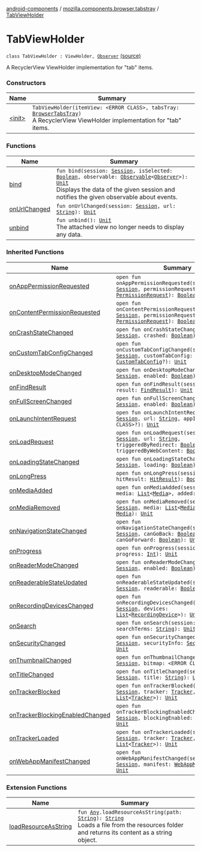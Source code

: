 [android-components](../../index.md) / [mozilla.components.browser.tabstray](../index.md) / [TabViewHolder](./index.md)

# TabViewHolder

`class TabViewHolder : ViewHolder, `[`Observer`](../../mozilla.components.browser.session/-session/-observer/index.md) [(source)](https://github.com/mozilla-mobile/android-components/blob/master/components/browser/tabstray/src/main/java/mozilla/components/browser/tabstray/TabViewHolder.kt#L22)

A RecyclerView ViewHolder implementation for "tab" items.

### Constructors

| Name | Summary |
|---|---|
| [&lt;init&gt;](-init-.md) | `TabViewHolder(itemView: <ERROR CLASS>, tabsTray: `[`BrowserTabsTray`](../-browser-tabs-tray/index.md)`)`<br>A RecyclerView ViewHolder implementation for "tab" items. |

### Functions

| Name | Summary |
|---|---|
| [bind](bind.md) | `fun bind(session: `[`Session`](../../mozilla.components.browser.session/-session/index.md)`, isSelected: `[`Boolean`](https://kotlinlang.org/api/latest/jvm/stdlib/kotlin/-boolean/index.html)`, observable: `[`Observable`](../../mozilla.components.support.base.observer/-observable/index.md)`<`[`Observer`](../../mozilla.components.concept.tabstray/-tabs-tray/-observer/index.md)`>): `[`Unit`](https://kotlinlang.org/api/latest/jvm/stdlib/kotlin/-unit/index.html)<br>Displays the data of the given session and notifies the given observable about events. |
| [onUrlChanged](on-url-changed.md) | `fun onUrlChanged(session: `[`Session`](../../mozilla.components.browser.session/-session/index.md)`, url: `[`String`](https://kotlinlang.org/api/latest/jvm/stdlib/kotlin/-string/index.html)`): `[`Unit`](https://kotlinlang.org/api/latest/jvm/stdlib/kotlin/-unit/index.html) |
| [unbind](unbind.md) | `fun unbind(): `[`Unit`](https://kotlinlang.org/api/latest/jvm/stdlib/kotlin/-unit/index.html)<br>The attached view no longer needs to display any data. |

### Inherited Functions

| Name | Summary |
|---|---|
| [onAppPermissionRequested](../../mozilla.components.browser.session/-session/-observer/on-app-permission-requested.md) | `open fun onAppPermissionRequested(session: `[`Session`](../../mozilla.components.browser.session/-session/index.md)`, permissionRequest: `[`PermissionRequest`](../../mozilla.components.concept.engine.permission/-permission-request/index.md)`): `[`Boolean`](https://kotlinlang.org/api/latest/jvm/stdlib/kotlin/-boolean/index.html) |
| [onContentPermissionRequested](../../mozilla.components.browser.session/-session/-observer/on-content-permission-requested.md) | `open fun onContentPermissionRequested(session: `[`Session`](../../mozilla.components.browser.session/-session/index.md)`, permissionRequest: `[`PermissionRequest`](../../mozilla.components.concept.engine.permission/-permission-request/index.md)`): `[`Boolean`](https://kotlinlang.org/api/latest/jvm/stdlib/kotlin/-boolean/index.html) |
| [onCrashStateChanged](../../mozilla.components.browser.session/-session/-observer/on-crash-state-changed.md) | `open fun onCrashStateChanged(session: `[`Session`](../../mozilla.components.browser.session/-session/index.md)`, crashed: `[`Boolean`](https://kotlinlang.org/api/latest/jvm/stdlib/kotlin/-boolean/index.html)`): `[`Unit`](https://kotlinlang.org/api/latest/jvm/stdlib/kotlin/-unit/index.html) |
| [onCustomTabConfigChanged](../../mozilla.components.browser.session/-session/-observer/on-custom-tab-config-changed.md) | `open fun onCustomTabConfigChanged(session: `[`Session`](../../mozilla.components.browser.session/-session/index.md)`, customTabConfig: `[`CustomTabConfig`](../../mozilla.components.browser.state.state/-custom-tab-config/index.md)`?): `[`Unit`](https://kotlinlang.org/api/latest/jvm/stdlib/kotlin/-unit/index.html) |
| [onDesktopModeChanged](../../mozilla.components.browser.session/-session/-observer/on-desktop-mode-changed.md) | `open fun onDesktopModeChanged(session: `[`Session`](../../mozilla.components.browser.session/-session/index.md)`, enabled: `[`Boolean`](https://kotlinlang.org/api/latest/jvm/stdlib/kotlin/-boolean/index.html)`): `[`Unit`](https://kotlinlang.org/api/latest/jvm/stdlib/kotlin/-unit/index.html) |
| [onFindResult](../../mozilla.components.browser.session/-session/-observer/on-find-result.md) | `open fun onFindResult(session: `[`Session`](../../mozilla.components.browser.session/-session/index.md)`, result: `[`FindResult`](../../mozilla.components.browser.session/-session/-find-result/index.md)`): `[`Unit`](https://kotlinlang.org/api/latest/jvm/stdlib/kotlin/-unit/index.html) |
| [onFullScreenChanged](../../mozilla.components.browser.session/-session/-observer/on-full-screen-changed.md) | `open fun onFullScreenChanged(session: `[`Session`](../../mozilla.components.browser.session/-session/index.md)`, enabled: `[`Boolean`](https://kotlinlang.org/api/latest/jvm/stdlib/kotlin/-boolean/index.html)`): `[`Unit`](https://kotlinlang.org/api/latest/jvm/stdlib/kotlin/-unit/index.html) |
| [onLaunchIntentRequest](../../mozilla.components.browser.session/-session/-observer/on-launch-intent-request.md) | `open fun onLaunchIntentRequest(session: `[`Session`](../../mozilla.components.browser.session/-session/index.md)`, url: `[`String`](https://kotlinlang.org/api/latest/jvm/stdlib/kotlin/-string/index.html)`, appIntent: <ERROR CLASS>?): `[`Unit`](https://kotlinlang.org/api/latest/jvm/stdlib/kotlin/-unit/index.html) |
| [onLoadRequest](../../mozilla.components.browser.session/-session/-observer/on-load-request.md) | `open fun onLoadRequest(session: `[`Session`](../../mozilla.components.browser.session/-session/index.md)`, url: `[`String`](https://kotlinlang.org/api/latest/jvm/stdlib/kotlin/-string/index.html)`, triggeredByRedirect: `[`Boolean`](https://kotlinlang.org/api/latest/jvm/stdlib/kotlin/-boolean/index.html)`, triggeredByWebContent: `[`Boolean`](https://kotlinlang.org/api/latest/jvm/stdlib/kotlin/-boolean/index.html)`): `[`Unit`](https://kotlinlang.org/api/latest/jvm/stdlib/kotlin/-unit/index.html) |
| [onLoadingStateChanged](../../mozilla.components.browser.session/-session/-observer/on-loading-state-changed.md) | `open fun onLoadingStateChanged(session: `[`Session`](../../mozilla.components.browser.session/-session/index.md)`, loading: `[`Boolean`](https://kotlinlang.org/api/latest/jvm/stdlib/kotlin/-boolean/index.html)`): `[`Unit`](https://kotlinlang.org/api/latest/jvm/stdlib/kotlin/-unit/index.html) |
| [onLongPress](../../mozilla.components.browser.session/-session/-observer/on-long-press.md) | `open fun onLongPress(session: `[`Session`](../../mozilla.components.browser.session/-session/index.md)`, hitResult: `[`HitResult`](../../mozilla.components.concept.engine/-hit-result/index.md)`): `[`Boolean`](https://kotlinlang.org/api/latest/jvm/stdlib/kotlin/-boolean/index.html) |
| [onMediaAdded](../../mozilla.components.browser.session/-session/-observer/on-media-added.md) | `open fun onMediaAdded(session: `[`Session`](../../mozilla.components.browser.session/-session/index.md)`, media: `[`List`](https://kotlinlang.org/api/latest/jvm/stdlib/kotlin.collections/-list/index.html)`<`[`Media`](../../mozilla.components.concept.engine.media/-media/index.md)`>, added: `[`Media`](../../mozilla.components.concept.engine.media/-media/index.md)`): `[`Unit`](https://kotlinlang.org/api/latest/jvm/stdlib/kotlin/-unit/index.html) |
| [onMediaRemoved](../../mozilla.components.browser.session/-session/-observer/on-media-removed.md) | `open fun onMediaRemoved(session: `[`Session`](../../mozilla.components.browser.session/-session/index.md)`, media: `[`List`](https://kotlinlang.org/api/latest/jvm/stdlib/kotlin.collections/-list/index.html)`<`[`Media`](../../mozilla.components.concept.engine.media/-media/index.md)`>, removed: `[`Media`](../../mozilla.components.concept.engine.media/-media/index.md)`): `[`Unit`](https://kotlinlang.org/api/latest/jvm/stdlib/kotlin/-unit/index.html) |
| [onNavigationStateChanged](../../mozilla.components.browser.session/-session/-observer/on-navigation-state-changed.md) | `open fun onNavigationStateChanged(session: `[`Session`](../../mozilla.components.browser.session/-session/index.md)`, canGoBack: `[`Boolean`](https://kotlinlang.org/api/latest/jvm/stdlib/kotlin/-boolean/index.html)`, canGoForward: `[`Boolean`](https://kotlinlang.org/api/latest/jvm/stdlib/kotlin/-boolean/index.html)`): `[`Unit`](https://kotlinlang.org/api/latest/jvm/stdlib/kotlin/-unit/index.html) |
| [onProgress](../../mozilla.components.browser.session/-session/-observer/on-progress.md) | `open fun onProgress(session: `[`Session`](../../mozilla.components.browser.session/-session/index.md)`, progress: `[`Int`](https://kotlinlang.org/api/latest/jvm/stdlib/kotlin/-int/index.html)`): `[`Unit`](https://kotlinlang.org/api/latest/jvm/stdlib/kotlin/-unit/index.html) |
| [onReaderModeChanged](../../mozilla.components.browser.session/-session/-observer/on-reader-mode-changed.md) | `open fun onReaderModeChanged(session: `[`Session`](../../mozilla.components.browser.session/-session/index.md)`, enabled: `[`Boolean`](https://kotlinlang.org/api/latest/jvm/stdlib/kotlin/-boolean/index.html)`): `[`Unit`](https://kotlinlang.org/api/latest/jvm/stdlib/kotlin/-unit/index.html) |
| [onReaderableStateUpdated](../../mozilla.components.browser.session/-session/-observer/on-readerable-state-updated.md) | `open fun onReaderableStateUpdated(session: `[`Session`](../../mozilla.components.browser.session/-session/index.md)`, readerable: `[`Boolean`](https://kotlinlang.org/api/latest/jvm/stdlib/kotlin/-boolean/index.html)`): `[`Unit`](https://kotlinlang.org/api/latest/jvm/stdlib/kotlin/-unit/index.html) |
| [onRecordingDevicesChanged](../../mozilla.components.browser.session/-session/-observer/on-recording-devices-changed.md) | `open fun onRecordingDevicesChanged(session: `[`Session`](../../mozilla.components.browser.session/-session/index.md)`, devices: `[`List`](https://kotlinlang.org/api/latest/jvm/stdlib/kotlin.collections/-list/index.html)`<`[`RecordingDevice`](../../mozilla.components.concept.engine.media/-recording-device/index.md)`>): `[`Unit`](https://kotlinlang.org/api/latest/jvm/stdlib/kotlin/-unit/index.html) |
| [onSearch](../../mozilla.components.browser.session/-session/-observer/on-search.md) | `open fun onSearch(session: `[`Session`](../../mozilla.components.browser.session/-session/index.md)`, searchTerms: `[`String`](https://kotlinlang.org/api/latest/jvm/stdlib/kotlin/-string/index.html)`): `[`Unit`](https://kotlinlang.org/api/latest/jvm/stdlib/kotlin/-unit/index.html) |
| [onSecurityChanged](../../mozilla.components.browser.session/-session/-observer/on-security-changed.md) | `open fun onSecurityChanged(session: `[`Session`](../../mozilla.components.browser.session/-session/index.md)`, securityInfo: `[`SecurityInfo`](../../mozilla.components.browser.session/-session/-security-info/index.md)`): `[`Unit`](https://kotlinlang.org/api/latest/jvm/stdlib/kotlin/-unit/index.html) |
| [onThumbnailChanged](../../mozilla.components.browser.session/-session/-observer/on-thumbnail-changed.md) | `open fun onThumbnailChanged(session: `[`Session`](../../mozilla.components.browser.session/-session/index.md)`, bitmap: <ERROR CLASS>?): `[`Unit`](https://kotlinlang.org/api/latest/jvm/stdlib/kotlin/-unit/index.html) |
| [onTitleChanged](../../mozilla.components.browser.session/-session/-observer/on-title-changed.md) | `open fun onTitleChanged(session: `[`Session`](../../mozilla.components.browser.session/-session/index.md)`, title: `[`String`](https://kotlinlang.org/api/latest/jvm/stdlib/kotlin/-string/index.html)`): `[`Unit`](https://kotlinlang.org/api/latest/jvm/stdlib/kotlin/-unit/index.html) |
| [onTrackerBlocked](../../mozilla.components.browser.session/-session/-observer/on-tracker-blocked.md) | `open fun onTrackerBlocked(session: `[`Session`](../../mozilla.components.browser.session/-session/index.md)`, tracker: `[`Tracker`](../../mozilla.components.concept.engine.content.blocking/-tracker/index.md)`, all: `[`List`](https://kotlinlang.org/api/latest/jvm/stdlib/kotlin.collections/-list/index.html)`<`[`Tracker`](../../mozilla.components.concept.engine.content.blocking/-tracker/index.md)`>): `[`Unit`](https://kotlinlang.org/api/latest/jvm/stdlib/kotlin/-unit/index.html) |
| [onTrackerBlockingEnabledChanged](../../mozilla.components.browser.session/-session/-observer/on-tracker-blocking-enabled-changed.md) | `open fun onTrackerBlockingEnabledChanged(session: `[`Session`](../../mozilla.components.browser.session/-session/index.md)`, blockingEnabled: `[`Boolean`](https://kotlinlang.org/api/latest/jvm/stdlib/kotlin/-boolean/index.html)`): `[`Unit`](https://kotlinlang.org/api/latest/jvm/stdlib/kotlin/-unit/index.html) |
| [onTrackerLoaded](../../mozilla.components.browser.session/-session/-observer/on-tracker-loaded.md) | `open fun onTrackerLoaded(session: `[`Session`](../../mozilla.components.browser.session/-session/index.md)`, tracker: `[`Tracker`](../../mozilla.components.concept.engine.content.blocking/-tracker/index.md)`, all: `[`List`](https://kotlinlang.org/api/latest/jvm/stdlib/kotlin.collections/-list/index.html)`<`[`Tracker`](../../mozilla.components.concept.engine.content.blocking/-tracker/index.md)`>): `[`Unit`](https://kotlinlang.org/api/latest/jvm/stdlib/kotlin/-unit/index.html) |
| [onWebAppManifestChanged](../../mozilla.components.browser.session/-session/-observer/on-web-app-manifest-changed.md) | `open fun onWebAppManifestChanged(session: `[`Session`](../../mozilla.components.browser.session/-session/index.md)`, manifest: `[`WebAppManifest`](../../mozilla.components.concept.engine.manifest/-web-app-manifest/index.md)`?): `[`Unit`](https://kotlinlang.org/api/latest/jvm/stdlib/kotlin/-unit/index.html) |

### Extension Functions

| Name | Summary |
|---|---|
| [loadResourceAsString](../../mozilla.components.support.test.file/kotlin.-any/load-resource-as-string.md) | `fun `[`Any`](https://kotlinlang.org/api/latest/jvm/stdlib/kotlin/-any/index.html)`.loadResourceAsString(path: `[`String`](https://kotlinlang.org/api/latest/jvm/stdlib/kotlin/-string/index.html)`): `[`String`](https://kotlinlang.org/api/latest/jvm/stdlib/kotlin/-string/index.html)<br>Loads a file from the resources folder and returns its content as a string object. |
